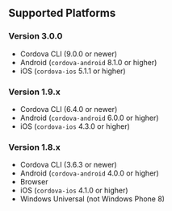 ## Supported Platforms

### Version 3.0.0

- Cordova CLI (9.0.0 or newer)
- Android (`cordova-android` 8.1.0 or higher)
- iOS (`cordova-ios` 5.1.1 or higher)


### Version 1.9.x

- Cordova CLI (6.4.0 or newer)
- Android (`cordova-android` 6.0.0 or higher)
- iOS (`cordova-ios` 4.3.0 or higher)

### Version 1.8.x

- Cordova CLI (3.6.3 or newer)
- Android (`cordova-android` 4.0.0 or higher)
- Browser
- iOS (`cordova-ios` 4.1.0 or higher)
- Windows Universal (not Windows Phone 8)
